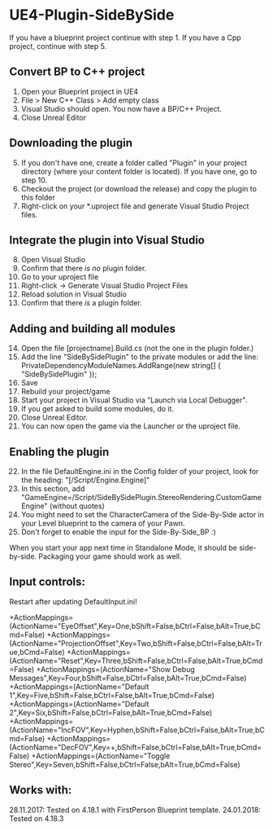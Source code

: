 # UE4-Plugin-SideBySide

If you have a blueprint project continue with step 1.
If you have a Cpp project, continue with step 5.

## Convert BP to C++ project
1. Open your Blueprint project in UE4
2. File > New C++ Class > Add empty class
3. Visual Studio should open. You now have a BP/C++ Project.
4. Close Unreal Editor

## Downloading the plugin
5. If you don't have one, create a folder called "Plugin" in your project directory (where your content folder is located). If you have one, go to step 10.
6. Checkout the project (or download the release) and copy the plugin to this folder
7. Right-click on your *.uproject  file and generate Visual Studio Project files.

## Integrate the plugin into Visual Studio
8. Open Visual Studio
9. Confirm that there _is no_ plugin folder.
10. Go to your uproject file
11. Right-click -> Generate Visual Studio Project Files
12. Reload solution in Visual Studio
13. Confirm that there _is_ a plugin folder.

## Adding and building all modules
14. Open the file [projectname].Build.cs (not the one in the plugin folder.)
15. Add the line "SideBySidePlugin" to the private modules or add the line:
	PrivateDependencyModuleNames.AddRange(new string[] { "SideBySidePlugin" });
16. Save
17. Rebuild your project/game
18. Start your project in Visual Studio via "Launch via Local Debugger".
19. If you get asked to build some modules, do it.
20. Close Unreal Editor.
21. You can now open the game via the Launcher or the uproject file.

## Enabling the plugin
22. In the file DefaultEngine.ini in the Config folder of your project, look for the heading: "[/Script/Engine.Engine]"
23. In this section, add "GameEngine=/Script/SideBySidePlugin.StereoRendering.CustomGameEngine" (without quotes)
24. You might need to set the CharacterCamera of the Side-By-Side actor in your Level blueprint to the camera of your Pawn.
25. Don't forget to enable the input for the Side-By-Side_BP :)

When you start your app next time in Standalone Mode, it should be side-by-side.
Packaging your game should work as well.

## Input controls:
Restart after updating DefaultInput.ini!

+ActionMappings=(ActionName="EyeOffset",Key=One,bShift=False,bCtrl=False,bAlt=True,bCmd=False)
+ActionMappings=(ActionName="ProjectionOffset",Key=Two,bShift=False,bCtrl=False,bAlt=True,bCmd=False)
+ActionMappings=(ActionName="Reset",Key=Three,bShift=False,bCtrl=False,bAlt=True,bCmd=False)
+ActionMappings=(ActionName="Show Debug Messages",Key=Four,bShift=False,bCtrl=False,bAlt=True,bCmd=False)
+ActionMappings=(ActionName="Default 1",Key=Five,bShift=False,bCtrl=False,bAlt=True,bCmd=False)
+ActionMappings=(ActionName="Default 2",Key=Six,bShift=False,bCtrl=False,bAlt=True,bCmd=False)
+ActionMappings=(ActionName="IncFOV",Key=Hyphen,bShift=False,bCtrl=False,bAlt=True,bCmd=False)
+ActionMappings=(ActionName="DecFOV",Key=+,bShift=False,bCtrl=False,bAlt=True,bCmd=False)
+ActionMappings=(ActionName="Toggle Stereo",Key=Seven,bShift=False,bCtrl=False,bAlt=True,bCmd=False)


## Works with:
28.11.2017: Tested on 4.18.1 with FirstPerson Blueprint template.
24.01.2018: Tested on 4.18.3




